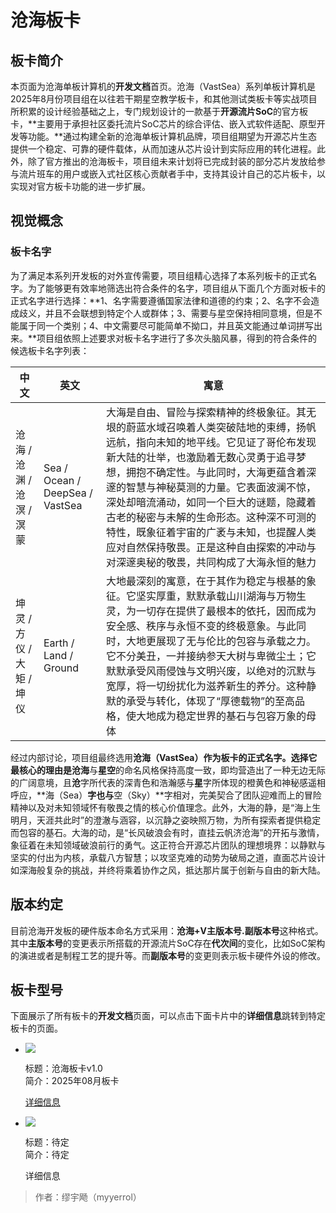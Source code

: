 # 沧海板卡
## 板卡简介
本页面为沧海单板计算机的**开发文档**首页。沧海（VastSea）系列单板计算机是2025年8月份项目组在以往若干期星空教学板卡，和其他测试类板卡等实战项目所积累的设计经验基础之上，专门规划设计的一款基于**开源流片SoC**的官方板卡，**主要用于承担社区委托流片SoC芯片的综合评估、嵌入式软件适配、原型开发等功能。**通过构建全新的沧海单板计算机品牌，项目组期望为开源芯片生态提供一个稳定、可靠的硬件载体，从而加速从芯片设计到实际应用的转化进程。此外，除了官方推出的沧海板卡，项目组未来计划将已完成封装的部分芯片发放给参与流片班车的用户或嵌入式社区核心贡献者手中，支持其设计自己的芯片板卡，以实现对官方板卡功能的进一步扩展。

## 视觉概念
### 板卡名字
为了满足本系列开发板的对外宣传需要，项目组精心选择了本系列板卡的正式名字。为了能够更有效率地筛选出符合条件的名字，项目组从下面几个方面对板卡的正式名字进行选择：**1、名字需要遵循国家法律和道德的约束；2、名字不会造成歧义，并且不会联想到特定个人或群体；3、需要与星空保持相同意境，但是不能属于同一个类别；4、中文需要尽可能简单不拗口，并且英文能通过单词拼写出来。**项目组依照上述要求对板卡名字进行了多次头脑风暴，得到的符合条件的候选板卡名字列表：

| 中文 | 英文 | 寓意 |
| - | - | - |
| 沧海 / 沧渊 / 沧溟 / 溟蒙 | Sea / Ocean / DeepSea / VastSea​ | 大海是自由、冒险与探索精神的终极象征。其无垠的蔚蓝水域召唤着人类突破陆地的束缚，扬帆远航，指向未知的地平线。它见证了哥伦布发现新大陆的壮举，也激励着无数心灵勇于追寻梦想，拥抱不确定性。与此同时，大海更蕴含着深邃的智慧与神秘莫测的力量。它表面波澜不惊，深处却暗流涌动，如同一个巨大的谜题，隐藏着古老的秘密与未解的生命形态。这种深不可测的特性，既象征着宇宙的广袤与未知，也提醒人类应对自然保持敬畏。正是这种自由探索的冲动与对深邃奥秘的敬畏，共同构成了大海永恒的魅力 |
| 坤灵 / 方仪 / 大矩 / 坤仪 | Earth / Land / Ground | 大地最深刻的寓意，在于其作为​​稳定与根基​​的象征。它坚实厚重，默默承载山川湖海与万物生灵，为一切存在提供了最根本的依托，因而成为安全感、秩序与永恒不变的终极意象。与此同时，大地更展现了无与伦比的​​包容与承载​​之力。它不分美丑，一并接纳参天大树与卑微尘土；它默默承受风雨侵蚀与文明兴废，以绝对的沉默与宽厚，将一切纷扰化为滋养新生的养分。这种静默的承受与转化，体现了“厚德载物”的至高品格，使大地成为稳定世界的基石与包容万象的母体 |

经过内部讨论，项目组最终选用**沧海（VastSea）**作为板卡的正式名字。选择它最核心的理由是**沧海**与**星空**的命名风格保持高度一致，即均营造出了一种无边无际的广阔意境，且**沧**字所代表的深青色和浩瀚感与**星**字所体现的橙黄色和神秘感遥相呼应，**海（Sea）**字也与**空（Sky）**字相对，完美契合了团队迎难而上的冒险精神以及对未知领域怀有敬畏之情的核心价值理念。此外，大海的静，是“海上生明月，天涯共此时”的澄澈与涵容，以沉静之姿映照万物，为所有探索者提供稳定而包容的基石。大海的动，是“长风破浪会有时，直挂云帆济沧海”的开拓与激情，象征着在未知领域破浪前行的勇气。这正符合开源芯片团队的理想境界：以静默与坚实的付出为内核，承载八方智慧；以攻坚克难的动势为破局之道，直面芯片设计如深海般复杂的挑战，并终将乘着协作之风，抵达那片属于创新与自由的新大陆。

## 版本约定
目前沧海开发板的硬件版本命名方式采用：**沧海+V主版本号.副版本号**这种格式。其中**主版本号**的变更表示所搭载的开源流片SoC存在**代次间**的变化，比如SoC架构的演进或者是制程工艺的提升等。而**副版本号**的变更则表示板卡硬件外设的修改。

## 板卡型号
下面展示了所有板卡的**开发文档**页面，可以点击下面卡片中的**详细信息**跳转到特定板卡的页面。

<div class="grid cards">
  <ul>
    <li>
      <p class="ecos-brd-card-img">
        <img src="https://dummyimage.com/250x200/eee/aaa&text=待定" />
      </p>
      <p>标题：沧海板卡v1.0<br />简介：2025年08月板卡</p>
      <p class="ecos-brd-card-link">
        <a href="v1.0">详细信息</a>
      </p>
    </li>
    <li>
      <p class="ecos-brd-card-img">
        <img src="https://dummyimage.com/250x200/eee/aaa&text=待定" />
      </p>
      <p>标题：待定<br />简介：待定</p>
      <p class="ecos-brd-card-link">
        <a>详细信息</a>
      </p>
    </li>
  </ul>
</div>

> 作者：缪宇飏（myyerrol）
